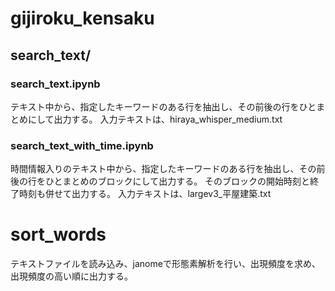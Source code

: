 # gijiroku_kensaku

## search_text/

### search_text.ipynb

テキスト中から、指定したキーワードのある行を抽出し、その前後の行をひとまとめにして出力する。
入力テキストは、hiraya_whisper_medium.txt

### search_text_with_time.ipynb

時間情報入りのテキスト中から、指定したキーワードのある行を抽出し、その前後の行をひとまとめのブロックにして出力する。
そのブロックの開始時刻と終了時刻も併せて出力する。
入力テキストは、largev3_平屋建築.txt

# sort_words

テキストファイルを読み込み、janomeで形態素解析を行い、出現頻度を求め、出現頻度の高い順に出力する。
